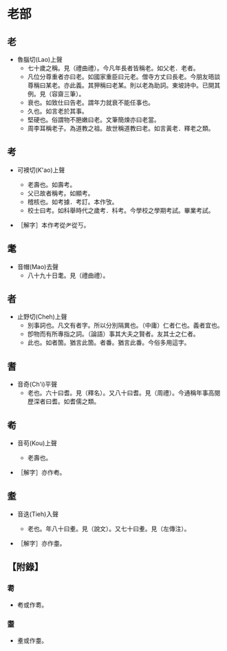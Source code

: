 # 老部

## 老

- 魯腦切(Lao)上聲
    - 七十歲之稱。見（禮曲禮）。今凡年長者皆稱老。如父老．老者。
    - 凡位分尊重者亦曰老。如國家重臣曰元老。僧寺方丈曰長老。今朋友晤談尊稱曰某老。亦此義。其狎稱曰老某。則以老為助詞。東坡詩中。已開其例。見（容齋三筆）。
    - 衰也。如致仕曰告老。謂年力就衰不能任事也。
    - 久也。如言老於其事。
    - 堅硬也。俗謂物不脃嫩曰老。文筆簡煉亦曰老當。
    - 周李耳稱老子。為道教之祖。故世稱道教曰老。如言黃老．釋老之類。

## 考

- 可襖切(K'ao)上聲
    - 老壽也。如壽考。
    - 父已故者稱考。如顯考。
    - 稽核也。如考據．考訂。本作攷。
    - 校士曰考。如科舉時代之歲考．科考。今學校之學期考試。畢業考試。

- ［解字］本作考從耂從丂。

## 耄

- 音帽(Mao)去聲
    - 八十九十日耄。見（禮曲禮）。

## 者

- 止野切(Cheh)上聲
    - 別事詞也。凡文有者字。所以分別隔異也。（中庸）仁者仁也。義者宜也。
    - 卽物而有所專指之詞。（論語）事其大夫之賢者。友其士之仁者。
    - 此也。如者箇。猶言此箇。者番。猶言此番。今俗多用這字。

## 耆

- 音奇(Ch'i)平聲
    - 老也。六十曰耆。見（釋名）。又八十曰耆。見（周禮）。今通稱年事高閱歷深者曰耆。如耆儒之類。

## 耇

- 音苟(Kou)上聲
    - 老壽也。

- ［解字］亦作耇。

## 耊

- 音迭(Tieh)入聲
    - 老也。年八十曰耊。見（說文）。又七十曰耊。見（左傳注）。

- ［解字］亦作耋。

## 【附錄】

### 耈
- 耇或作耈。

### 耋
- 耊或作耋。

